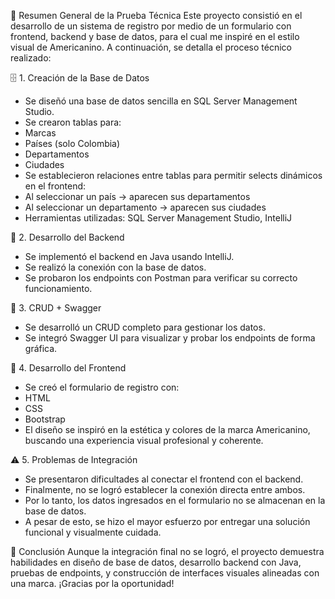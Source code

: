 🧪 Resumen General de la Prueba Técnica
Este proyecto consistió en el desarrollo de un sistema de registro por medio de un formulario con frontend, backend y base de datos, para el cual me inspiré en el estilo visual de Americanino. A continuación, se detalla el proceso técnico realizado:

🗄️ 1. Creación de la Base de Datos
- Se diseñó una base de datos sencilla en SQL Server Management Studio.
- Se crearon tablas para:
- Marcas
- Países (solo Colombia)
- Departamentos
- Ciudades
- Se establecieron relaciones entre tablas para permitir selects dinámicos en el frontend:
- Al seleccionar un país → aparecen sus departamentos
- Al seleccionar un departamento → aparecen sus ciudades
- Herramientas utilizadas: SQL Server Management Studio, IntelliJ

🔧 2. Desarrollo del Backend
- Se implementó el backend en Java usando IntelliJ.
- Se realizó la conexión con la base de datos.
- Se probaron los endpoints con Postman para verificar su correcto funcionamiento.

🔁 3. CRUD + Swagger
- Se desarrolló un CRUD completo para gestionar los datos.
- Se integró Swagger UI para visualizar y probar los endpoints de forma gráfica.

🎨 4. Desarrollo del Frontend
- Se creó el formulario de registro con:
- HTML
- CSS
- Bootstrap
- El diseño se inspiró en la estética y colores de la marca Americanino, buscando una experiencia visual profesional y coherente.

⚠️ 5. Problemas de Integración
- Se presentaron dificultades al conectar el frontend con el backend.
- Finalmente, no se logró establecer la conexión directa entre ambos.
- Por lo tanto, los datos ingresados en el formulario no se almacenan en la base de datos.
- A pesar de esto, se hizo el mayor esfuerzo por entregar una solución funcional y visualmente cuidada.

🙌 Conclusión
Aunque la integración final no se logró, el proyecto demuestra habilidades en diseño de base de datos, desarrollo backend con Java, pruebas de endpoints, y construcción de interfaces visuales alineadas con una marca. ¡Gracias por la oportunidad!
